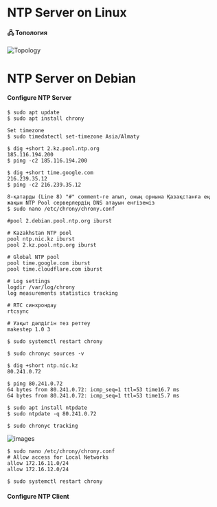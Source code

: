 # NTP Server on Linux

#### 🖧 Топология
![Topology](Topology/Topology_interVLANRouting_NAT_Linux.png)

# NTP Server on Debian

#### Configure NTP Server
```shell
$ sudo apt update 
$ sudo apt install chrony
```

```shell
Set timezone
$ sudo timedatectl set-timezone Asia/Almaty
```

```shell
$ dig +short 2.kz.pool.ntp.org
185.116.194.200
$ ping -c2 185.116.194.200

$ dig +short time.google.com
216.239.35.12
$ ping -c2 216.239.35.12
```

```shell
8-қатарды (Line 8) "#" comment-ге алып, оның орнына Қазақстанға ең жақын NTP Pool серверлердің DNS атауын енгіземіз
$ sudo nano /etc/chrony/chrony.conf

#pool 2.debian.pool.ntp.org iburst

# Kazakhstan NTP pool
pool ntp.nic.kz iburst
pool 2.kz.pool.ntp.org iburst

# Global NTP pool
pool time.google.com iburst
pool time.cloudflare.com iburst

# Log settings
logdir /var/log/chrony
log measurements statistics tracking

# RTC синхрондау
rtcsync

# Уақыт дәлдігін тез реттеу
makestep 1.0 3
```

```shell
$ sudo systemctl restart chrony
```

```shell
$ sudo chronyc sources -v

$ dig +short ntp.nic.kz
80.241.0.72

$ ping 80.241.0.72
64 bytes from 80.241.0.72: icmp_seq=1 ttl=53 time16.7 ms
64 bytes from 80.241.0.72: icmp_seq=1 ttl=53 time15.7 ms

$ sudo apt install ntpdate
$ sudo ntpdate -q 80.241.0.72

$ sudo chronyc tracking
```
![images](images/images.png)

```shell
$ sudo nano /etc/chrony/chrony.conf
# Allow access for Local Networks
allow 172.16.11.0/24
allow 172.16.12.0/24

$ sudo systemctl restart chrony
```

#### Configure NTP Client

```shell
```
